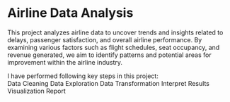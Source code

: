 <h1>Airline Data Analysis</h1>
This project analyzes airline data to uncover trends and insights related to delays, passenger satisfaction, and overall airline performance. 
By examining various factors such as flight schedules, seat occupancy, and revenue generated, we aim to identify patterns and potential areas for improvement within the airline industry.

I have performed following key steps in this project:<br>
Data Cleaning
Data Exploration
Data Transformation
Interpret Results
Visualization
Report

